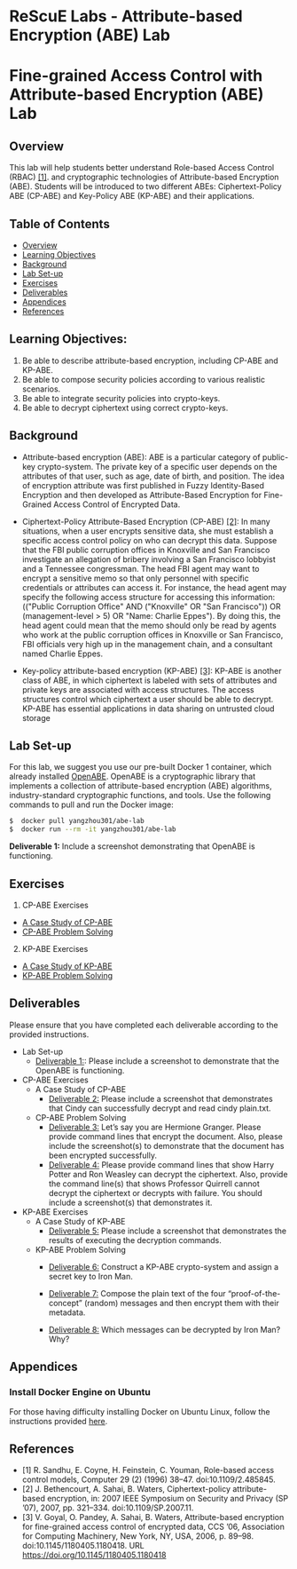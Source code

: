 # ReScuE Labs - Attribute-based Encryption (ABE) Lab
# Fine-grained Access Control with Attribute-based Encryption (ABE) Lab
## Overview
This lab will help students better understand Role-based Access Control (RBAC)  <a href="#cite1">[1]</a>. and cryptographic technologies of Attribute-based Encryption (ABE). Students will be introduced to two different ABEs: Ciphertext-Policy ABE (CP-ABE) and Key-Policy ABE (KP-ABE) and their applications.

## Table of Contents

- [Overview](#overview)
- [Learning Objectives](#learning-objectives)
- [Background](#background)
- [Lab Set-up](#lab-set-up)
- [Exercises](#exercises)
- [Deliverables](#deliverables)
- [Appendices](#appendices)
- [References](#references)


## Learning Objectives:
1. Be able to describe attribute-based encryption, including CP-ABE and KP-ABE.
2. Be able to compose security policies according to various realistic scenarios.
3. Be able to integrate security policies into crypto-keys.
4. Be able to decrypt ciphertext using correct crypto-keys.

## Background
- Attribute-based encryption (ABE):  ABE is a particular category of public-key crypto-system.
The private key of a specific user depends on the attributes of that user, such as age, date of birth, and position. The idea of encryption attribute was first published in Fuzzy Identity-Based Encryption and then developed as Attribute-Based Encryption for Fine-Grained Access Control of
Encrypted Data.

- Ciphertext-Policy Attribute-Based Encryption (CP-ABE) <a href="#cite2">[2]</a>: In many situations, when a user
encrypts sensitive data, she must establish a specific access control policy on who can decrypt
this data. Suppose that the FBI public corruption offices in Knoxville and San Francisco investigate an allegation of bribery involving a San Francisco lobbyist and a Tennessee congressman. The head FBI agent may want to encrypt a sensitive memo so that only personnel with specific credentials or attributes can access it. For instance, the head agent may specify the following access structure for accessing this information: (("Public Corruption Office" AND
("Knoxville" OR "San Francisco")) OR (management-level > 5) OR "Name: Charlie Eppes"). By doing this, the head agent could mean that the memo should only be read by agents who work at the public corruption offices in Knoxville or San Francisco, FBI officials very high up in the management chain, and a consultant named Charlie Eppes.

- Key-policy attribute-based encryption (KP-ABE) <a href="#cite3">[3]</a>: KP-ABE is another class of ABE, in which
ciphertext is labeled with sets of attributes and private keys are associated with access structures. The access structures control which ciphertext a user should be able to decrypt. KP-ABE has essential applications in data sharing on untrusted cloud storage

## Lab Set-up
For this lab, we suggest you use our pre-built Docker 1 container, which already installed [OpenABE](https://github.com/zeutro/openabe). OpenABE is a cryptographic library that implements a collection of attribute-based encryption (ABE) algorithms, industry-standard cryptographic functions, and tools. Use the following commands to pull and run the Docker image:
```bash
$  docker pull yangzhou301/abe-lab
$  docker run --rm -it yangzhou301/abe-lab
```
**Deliverable 1:** Include a screenshot demonstrating that OpenABE is functioning.

## Exercises
1.  CP-ABE Exercises
   - [A Case Study of CP-ABE](CP-ABE_cs.md)
   - [CP-ABE Problem Solving](CP-ABE_ps.md)
2.  KP-ABE Exercises
   - [A Case Study of KP-ABE](KP-ABE_cs.md)
   - [KP-ABE Problem Solving](KP-ABE_ps.md)

## Deliverables
Please ensure that you have completed each deliverable according to the provided instructions.
- Lab Set-up
   - [Deliverable 1:](README.md#lab-set-up): Please include a screenshot to demonstrate that the OpenABE is functioning.
- CP-ABE Exercises
   - A Case Study of CP-ABE
      - [Deliverable 2:](CP-ABE_cs.md#deliverable-2) Please include a screenshot that demonstrates that Cindy can successfully decrypt and read cindy plain.txt.
   - CP-ABE Problem Solving
      - [Deliverable 3:](CP-ABE_ps.md#deliverable-3) Let’s say you are Hermione Granger. Please provide command lines that encrypt the document. Also, please include the screenshot(s) to demonstrate that the document has been encrypted successfully.
      - [Deliverable 4:](CP-ABE_ps.md#deliverable-4) Please provide command lines that show Harry Potter and Ron Weasley can decrypt the ciphertext. Also, provide the command line(s) that shows Professor Quirrell cannot decrypt the ciphertext or decrypts with failure. You should include a screenshot(s) that demonstrates it.
- KP-ABE Exercises
   - A Case Study of KP-ABE
      - [Deliverable 5:](KP-ABE_cs.md#deliverable-5) Please include a screenshot that demonstrates the results of executing the decryption commands.
   - KP-ABE Problem Solving
      - [Deliverable 6:](KP-ABE_ps.md#deliverable-6) Construct a KP-ABE crypto-system and assign a secret key to Iron Man.
      
      - [Deliverable 7:](KP-ABE_ps.md#deliverable-7) Compose the plain text of the four “proof-of-the-concept” (random) messages and then encrypt them with their metadata.
      
      - [Deliverable 8:](KP-ABE_ps.md#deliverable-8) Which messages can be decrypted by Iron Man? Why?



## Appendices
### Install Docker Engine on Ubuntu
For those having difficulty installing Docker on Ubuntu Linux, follow the instructions provided [here](Install_docker.md).



## References
<!--<span id="cite1">[1] Citation details go here.</span>-->
- <span id="cite1">[1] R. Sandhu, E. Coyne, H. Feinstein, C. Youman, Role-based access control models, Computer 29 (2) (1996) 38–47. doi:10.1109/2.485845.</span>
- <span id="cite2">[2] J. Bethencourt, A. Sahai, B. Waters, Ciphertext-policy attribute-based encryption, in: 2007 IEEE Symposium on Security and Privacy (SP ’07), 2007, pp. 321–334. doi:10.1109/SP.2007.11.</span>
- <span id="cite3">[3] V. Goyal, O. Pandey, A. Sahai, B. Waters, Attribute-based encryption for fine-grained access control of encrypted data, CCS ’06, Association for Computing Machinery, New York, NY, USA, 2006, p. 89–98. doi:10.1145/1180405.1180418. URL https://doi.org/10.1145/1180405.1180418</span>


